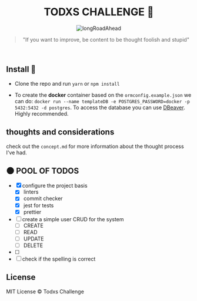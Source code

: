 <div align="center">

# TODXS CHALLENGE :milky_way:

<img alt="longRoadAhead" src="https://thumbs.gfycat.com/CanineSameEwe-small.gif" />
<blockquote >"If you want to improve, be content to be thought foolish and stupid"</blockquote>
</br>
</div>

## Install :wrench:

* Clone the repo and run ``yarn`` or ``npm install``

* To create the **docker** container based on the `ormconfig.example.json` we can do: ``docker run --name templateDB -e POSTGRES_PASSWORD=docker -p 5432:5432 -d postgres``. To access the database you can use [DBeaver](https://dbeaver.io/). Highly recommended.

## thoughts and considerations

check out the ``concept.md`` for more information about the thought process I've had.

## :new_moon: POOL OF TODOS

* [x] configure the project basis
  * [x] linters
  * [x] commit checker
  * [x] jest for tests
  * [x] prettier
* [ ] create a simple user CRUD for the system
  * [ ] CREATE
  * [ ] READ
  * [ ] UPDATE
  * [ ] DELETE
* [ ] 
* [ ] check if the spelling is correct

## License

MIT License © Todxs Challenge